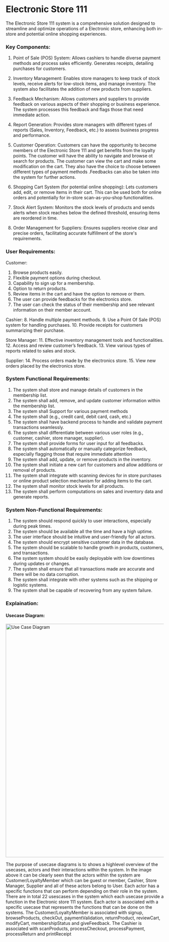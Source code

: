 
# Electronic Store 111

The Electronic Store 111 system is a comprehensive solution designed to streamline and optimize operations of a Electronic store, enhancing both in-store and potential online shopping experiences.

### Key Components:

1. Point of Sale (POS) System: Allows cashiers to handle diverse payment methods and process sales efficiently. Generates receipts, detailing purchases for customers.

2. Inventory Management: Enables store managers to keep track of stock levels, receive alerts for low-stock items, and manage inventory. The system also facilitates the addition of new products from suppliers.

3. Feedback Mechanism: Allows customers and suppliers to provide feedback on various aspects of their shopping or business experience. The system processes this feedback and flags those that need immediate action.

4. Report Generation: Provides store managers with different types of reports (Sales, Inventory, Feedback, etc.) to assess business progress and performance.

5. Customer Operation: Customers can have the opportunity to become members of the Electronic Store 111 and get benefits from the loyalty points. The customer will have the ability to navigate and browse ot search for products. The customer can view the cart and make some modification on the cart. They also have the choice to choose between different types of payment methods .Feedbacks can also be taken into the system for further actions.

6. Shopping Cart System (for potential online shopping): Lets customers add, edit, or remove items in their cart. This can be used both for online orders and potentially for in-store scan-as-you-shop functionalities.

7. Stock Alert System: Monitors the stock levels of products and sends alerts when stock reaches below the defined threshold, ensuring items are reordered in time.

8. Order Management for Suppliers: Ensures suppliers receive clear and precise orders, facilitating accurate fulfillment of the store's requirements.

### User Requirements:

Customer:
1.	Browse products easily.
2.	Flexible payment options during checkout.
3.	Capability to sign up for a membership.
4.	Option to return products.
5.	Review items in the cart and have the option to remove or them.
6.	The user can provide feedbacks for the electronics store.
7.	The user can check the status of their membership and see relevant information on their member account.

Cashier:
8.	Handle multiple payment methods.
9.	Use a Point Of Sale (POS) system for handling purchases.
10.	Provide receipts for customers summarizing their purchase.

Store Manager:
11.	Effective inventory management tools and functionalities.
12.	Access and review customer’s feedback.
13.	View various types of reports related to sales and stock.

Supplier:
14.	Process orders made by the electronics store.
15.	View new orders placed by the electronics store.

### System Functional Requirements:

1.	The system shall store and manage details of customers in the membership list.
2.	The system shall add, remove, and update customer information within the membership list.
3.	The system shall Support for various payment methods
4.	The system shall (e.g., credit card, debit card, cash, etc.)
5.	The system shall have backend process to handle and validate payment transactions seamlessly.
6.	The system shall differentiate between various user roles (e.g., customer, cashier, store manager, supplier).
7.	The system shall provide forms for user input for all feedbacks.
8.	The system shall automatically or manually categorize feedback, especially flagging those that require immediate attention
9.	The system shall add, update, or remove products in the inventory.
10.	The system shall initiate a new cart for customers and allow additions or removal of products.
11.	The system shall integrate with scanning devices for in store purchases or online product selection mechanism for adding items to the cart.
12.	The system shall monitor stock levels for all products.
13.	The system shall perform computations on sales and inventory data and generate reports.


### System Non-Functional Requirements:

1. The system should respond quickly to user interactions, especially during peak times. 
2. The system should be available all the time and have a high uptime. 
3. The user interface should be intuitive and user-friendly for all actors. 
4. The system should encrypt sensitive customer data in the database. 
5. The system should be scalable to handle growth in products, customers, and transactions. 
6. The system system should be easily deployable with low downtimes during updates or changes. 
8. The system shall ensure that all transactions made are accurate and there will be no data corruption. 
9. The system shall integrate with other systems such as the shipping or logistic systems. 
10. The system shall be capable of recovering from any system failure.

### Explaination:

#### Usecase Diagram:

<img width="742" alt="Use Case Diagram" src="https://github.com/gj1997x/Software-Requirements/assets/148683770/072ad39e-147c-41ad-a653-cb7bd4f56fc3">

The purpose of usecase diagrams is to shows a highlevel overview of the usecases, actors and their interactions within the system. In the image above it can be clearly seen that the actors within the system are Customer/LoyaltyMember which can be guest or member, Cashier, Store Manager, Supplier and all of these actors belong to User. Each actor has a specific functions that can perform depending on their role in the system. There are in total 22 usescases in the system which each usecase provide a function in the Electronic store 111 system. Each actor is associated with a specific usecase that represents the functions that can be done on the systems. The Customer/LoyaltyMember is associated with signup, browseProducts, checkOut, paymentValidation, returnProduct, reviewCart, modifyCart, membershipStatus and giveFeedback. The Cashier is associated with scanProducts, processCheckout, processPayment, processReturn and printReceipt
